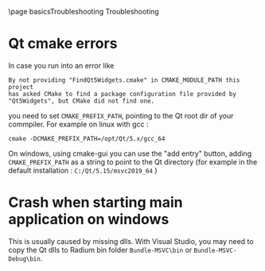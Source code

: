 \page basicsTroubleshooting Troubleshooting

# Qt cmake errors

In case you run into an error like

~~~{.bash}
By not providing "FindQt5Widgets.cmake" in CMAKE_MODULE_PATH this project
has asked CMake to find a package configuration file provided by
"Qt5Widgets", but CMake did not find one.
~~~

you need to set `CMAKE_PREFIX_PATH`, pointing to the Qt root dir of your commpiler.
For example on linux with gcc :

~~~{.bash}
cmake -DCMAKE_PREFIX_PATH=/opt/Qt/5.x/gcc_64
~~~

On windows, using cmake-gui you can use the "add entry" button, adding `CMAKE_PREFIX_PATH`
as a string to point to the Qt directory (for example in the default installation :
`C:/Qt/5.15/msvc2019_64` )

# Crash when starting main application on windows

This is usually caused by missing dlls.
With Visual Studio, you may need to copy the Qt dlls to Radium bin folder `Bundle-MSVC\bin` or `Bundle-MSVC-Debug\bin`.
